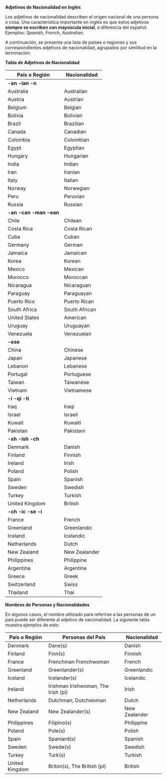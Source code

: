 

**Adjetivos de Nacionalidad en Inglés**

Los adjetivos de nacionalidad describen el origen nacional de una persona o cosa.  Una característica importante en inglés es que estos adjetivos **siempre se escriben con mayúscula inicial**, a diferencia del español. Ejemplos: *Spanish, French, Australian.*

A continuación, se presenta una lista de países o regiones y sus correspondientes adjetivos de nacionalidad, agrupados por similitud en la terminación:

**Tabla de Adjetivos de Nacionalidad**

| País o Región   | Nacionalidad |
|-------------------|----------------|
| **-an   -ian   -n** |                |
| Australia         | Australian      |
| Austria           | Austrian        |
| Belgium           | Belgian         |
| Bolivia           | Bolivian        |
| Brazil            | Brazilian       |
| Canada            | Canadian        |
| Colombia          | Colombian       |
| Egypt             | Egyptian        |
| Hungary           | Hungarian       |
| India             | Indian          |
| Iran              | Iranian         |
| Italy             | Italian         |
| Norway            | Norwegian       |
| Peru              | Peruvian        |
| Russia            | Russian         |
| **-an   -can   -man   -ean**        |                    |
| Chile             | Chilean         |
| Costa Rica        | Costa Rican     |
| Cuba              | Cuban           |
| Germany           | German          |
| Jamaica           | Jamaican        |
| Korea             | Korean          |
| Mexico            | Mexican         |
| Morocco           | Moroccan        |
| Nicaragua         | Nicaraguan      |
| Paraguay          | Paraguayan      |
| Puerto Rico       | Puerto Rican    |
| South Africa      | South African   |
| United States     | American        |
| Uruguay           | Uruguayan       |
| Venezuela         | Venezuelan      |
| **-ese**        |                    |
| China             | Chinese         |
| Japan             | Japanese        |
| Lebanon           | Lebanese        |
| Portugal          | Portuguese      |
| Taiwan            | Taiwanese       |
| Vietnam           | Vietnamese      |
| **-i   -qi   -ti**        |                    |
| Iraq              | Iraqi           |
| Israel            | Israeli         |
| Kuwait            | Kuwaiti         |
| Pakistan          | Pakistani       |
| **-sh   -ish   -ch**       |                    |
| Denmark           | Danish          |
| Finland           | Finnish         |
| Ireland           | Irish           |
| Poland            | Polish          |
| Spain             | Spanish         |
| Sweden            | Swedish         |
| Turkey            | Turkish         |
| United Kingdom    | British         |
| **-ch   -ic   -se   -i**     |              |
| France            | French          |
| Greenland         | Greenlandic     |
| Iceland           | Icelandic       |
| Netherlands       | Dutch           |
| New Zealand       | New Zealander   |
| Philippines       | Philippine      |
| Argentina       | Argentine      |
| Greece       | Greek      |
| Switzerland       | Swiss      |
| Thailand       | Thai      |

**Nombres de Personas y Nacionalidades**

En algunos casos, el nombre utilizado para referirse a las personas de un país puede ser diferente al adjetivo de nacionalidad. La siguiente tabla muestra ejemplos de esto:

| País o Región   | Personas del País      | Nacionalidad |
|-------------------|--------------------------|--------------|
| Denmark           | Dane(s)                  | Danish       |
| Finland           | Finn(s)                  | Finnish       |
| France            | Frenchman   Frenchwoman  | French       |
| Greenland         | Greenlander(s)           | Greenlandic  |
| Iceland           | Icelander(s)            | Icelandic    |
| Ireland           | Irishman   Irishwoman, The Irish (pl)       | Irish         |
| Netherlands       | Dutchman, Dutchwoman     | Dutch        |
| New Zealand       | New Zealander(s)        | New Zealander        |
| Philippines       | Filipino(s)              | Philippine   |
| Poland            | Pole(s)                  | Polish       |
| Spain             | Spaniard(s)              | Spanish      |
| Sweden            | Swede(s)                 | Swedish      |
| Turkey            | Turk(s)                  | Turkish      |
| United Kingdom    | Briton(s), The British (pl)   | British      |

